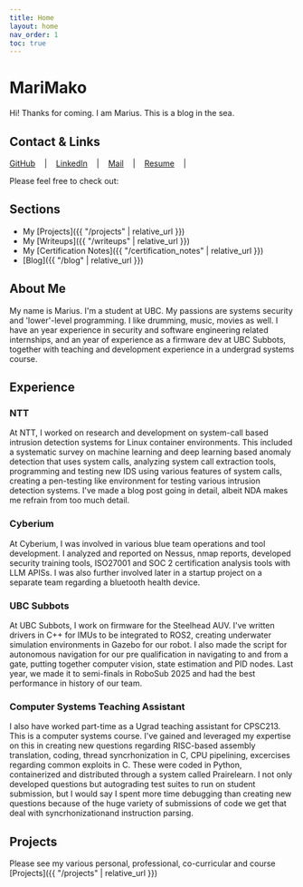 ```yaml
---
title: Home
layout: home
nav_order: 1
toc: true
---
```


# MariMako
Hi! Thanks for coming. I am Marius. This is a blog in the sea.

## Contact & Links
<p style="display: flex; gap: 1rem; flex-wrap: wrap;">
  <a href="https://github.com/mariimako">GitHub</a> |
  <a href="https://www.linkedin.com/in/mariiimako/">LinkedIn</a> |
  <a href="mailto:msheph02@student.ubc.ca">Mail</a> |
  <a href="{{ 'assets/resumes/Resume_CYB-17.pdf' | relative_url }}">Resume</a> |
  <!-- <a href="https://jekyllrb.com">HTB</a> -->
</p>

Please feel free to check out:

## Sections
- My [Projects]({{ "/projects" | relative_url }})
- My [Writeups]({{ "/writeups" | relative_url }})
- My [Certification Notes]({{ "/certification_notes" | relative_url }})
- [Blog]({{ "/blog" | relative_url }})

## About Me

My name is Marius. I'm a student at UBC. My passions are systems security and 'lower'-level programming. I like drumming, music, movies as well. I have an year experience in security and software engineering related internships, and an year of experience as a firmware dev at UBC Subbots, together with teaching and development experience in a undergrad systems course. 

## Experience

### NTT
At NTT, I worked on research and development on system-call based intrusion detection systems for Linux container environments. This included a systematic survey on machine learning and deep learning based anomaly detection that uses system calls, analyzing system call extraction tools, programming and testing new IDS using various features of system calls, creating a pen-testing like environment for testing various intrusion detection systems. I've made a blog post going in detail, albeit NDA makes me refrain from too much detail.


### Cyberium
At Cyberium, I was involved in various blue team operations and  tool development. I analyzed and reported on Nessus, nmap reports, developed security training tools, ISO27001 and SOC 2 certification analysis tools with LLM APISs. I was also further involved later in a startup project on a separate team regarding a bluetooth health device. 

### UBC Subbots
At UBC Subbots, I work on firmware for the Steelhead AUV. I've written drivers in C++ for IMUs to be integrated to ROS2, creating underwater simulation environments in Gazebo for our robot. I also made the script for autonomous navigation for our pre qualification in navigating to and from a gate, putting together computer vision, state estimation and PID nodes. Last year, we made it to semi-finals in RoboSub 2025 and had the best performance in history of our team. 

### Computer Systems Teaching Assistant
I also have worked part-time as a Ugrad teaching assistant for CPSC213. This is a computer systems course. I've gained and leveraged my expertise on this in creating new questions regarding RISC-based assembly translation, coding, thread syncrhonization in C, CPU pipelining, excercises regarding common exploits in C. These were coded in Python, containerized and distributed through a system called Prairelearn. I not only developed questions but autograding test suites to run on student submission, but I would say I spent more time debugging than creating new questions because of the huge variety of submissions of code we get that deal with syncrhonizationand instruction parsing.


## Projects

Please see my various personal, professional, co-curricular and course [Projects]({{ "/projects" | relative_url }})